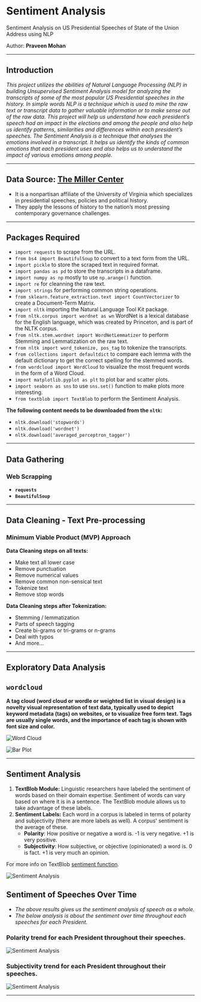 # Sentiment Analysis

Sentiment Analysis on US Presidential Speeches of State of the Union Address using NLP

Author: **Praveen Mohan**

---

## Introduction
*This project utilizes the abilities of Natural Language Processing (NLP) in building Unsupervised Sentiment Analysis model for analyzing the transcripts of some of the most popular US Presidential speeches in the history.*
*In simple words NLP is a technique which is used to mine the raw text or transcript data to gather valuable information or to make sense out of the raw data. This project will help us understand how each president’s speech had an impact in the elections and among the people and also help us identify patterns, similarities and differences within each president’s speeches.*
*The Sentiment Analysis is a technique that analyses the emotions involved in a transcript. It helps us identify the kinds of common emotions that each president uses and also helps us to understand the impact of various emotions among people.*

---

## Data Source: [The Miller Center](https://millercenter.org/the-presidency/presidential-speeches)
- It is a nonpartisan affiliate of the University of Virginia which specializes in presidential speeches, policies and political history.
- They apply the lessons of history to the nation’s most pressing contemporary governance challenges.

---

## Packages Required
- `import requests` to scrape from the URL.
- `from bs4 import BeautifulSoup` to convert to a text form from the URL.
- `import pickle` to store the scraped text in required format.
- `import pandas as pd` to store the transcripts in a dataframe.
- `import numpy as np` mostly to use `np.arange()` function.
- `import re` for cleanning the raw text.
- `import strings` for performing common string operations.
- `from sklearn.feature_extraction.text import CountVectorizer` to create a Document-Term Matrix.
- `import nltk` importing the Natural Language Tool Kit package.
- `from nltk.corpus import wordnet as wn` WordNet is a lexical database for the English language, which was created by Princeton, and is part of the NLTK corpus.
- `from nltk.stem.wordnet import WordNetLemmatizer` to perform Stemming and Lemmatization on the raw text.
- `from nltk import word_tokenize, pos_tag` to tokenize the transcripts.
- `from collections import defaultdict` to compare each lemma with the default dictionary to get the correct spelling for the stemmed words.
- `from wordcloud import WordCloud` to visualize the most frequent words in the form of a Word Cloud.
- `import matplotlib.pyplot as plt` to plot bar and scatter plots.
- `import seaborn as sns` to use `sns.set()` function to make plots more interesting.
- `from textblob import TextBlob` to perform the Sentiment Analysis.

**The following content needs to be downloaded from the `nltk`:**
* `nltk.download('stopwords')`
* `nltk.download('wordnet')`
* `nltk.download('averaged_perceptron_tagger')`

---

## Data Gathering 

### Web Scrapping 
* **`requests`**
* **`BeautifulSoup`**

---

## Data Cleaning -  Text Pre-processing  

### Minimum Viable Product (MVP) Approach

**Data Cleaning steps on all texts:**
* Make text all lower case
* Remove punctuation
* Remove numerical values
* Remove common non-sensical text
* Tokenize text
* Remove stop words


**Data Cleaning steps after Tokenization:**
* Stemming / lemmatization
* Parts of speech tagging
* Create bi-grams or tri-grams or n-grams
* Deal with typos
* And more...

---

## Exploratory Data Analysis

## `wordcloud`

**A tag cloud (word cloud or wordle or weighted list in visual design) is a novelty visual representation of text data, typically used to depict keyword metadata (tags) on websites, or to visualize free form text. Tags are usually single words, and the importance of each tag is shown with font size and color.**

![Word Cloud](Images/viz1.jpeg)

![Bar Plot](Images/viz2.jpeg)

---

## Sentiment Analysis

1. **TextBlob Module:** Linguistic researchers have labeled the sentiment of words based on their domain expertise. Sentiment of words can vary based on where it is in a sentence. The TextBlob module allows us to take advantage of these labels.
2. **Sentiment Labels:** Each word in a corpus is labeled in terms of polarity and subjectivity (there are more labels as well). A corpus' sentiment is the average of these.
   * **Polarity**: How positive or negative a word is. -1 is very negative. +1 is very positive.
   * **Subjectivity**: How subjective, or objective (opinionated) a word is. 0 is fact. +1 is very much an opinion.

For more info on TextBlob [sentiment function](https://planspace.org/20150607-textblob_sentiment/).

![Sentiment Analysis](Images/Sentiment_Analysis.jpeg)

## Sentiment of Speeches Over Time

* *The above results gives us the sentiment analysis of speech as a whole.*
* *The below analysis is about the sentiment over time throughout each speeches for each President.*

### Polarity trend for each President throughout their speeches.

![Sentiment Analysis](Images/Polarity_Trend.jpeg)

### Subjectivity trend for each President throughout their speeches.

![Sentiment Analysis](Images/Subjectivity_Trend.jpeg)

---







